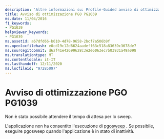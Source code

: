 ```yaml
---
description: 'Altre informazioni su: Profile-Guided avviso di ottimizzazione PG1039'
title: Avviso di ottimizzazione PGO PG1039
ms.date: 11/04/2016
f1_keywords:
- PG1039
helpviewer_keywords:
- PG1039
ms.assetid: a67dfd66-b610-4d78-9658-2bcf7a506b9f
ms.openlocfilehash: e0cd19c12d6624aadeff63c518a83639c3678de7
ms.sourcegitcommit: d6af41e42699628c3e2e6063ec7b03931a49a098
ms.translationtype: MT
ms.contentlocale: it-IT
ms.lasthandoff: 12/11/2020
ms.locfileid: "97285097"
---
```

# <a name="profile-guided-optimization-warning-pg1039"></a>Avviso di ottimizzazione PGO PG1039

Non è stato possibile attendere il tempo di attesa per lo sweep.

L'applicazione non ha consentito l'esecuzione di [pgosweep](../../build/pgosweep.md) .  Se possibile, eseguire pgosweep quando l'applicazione è in stato di inattività.
